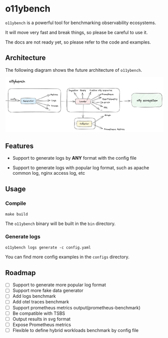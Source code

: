 # o11ybench

`o11ybench` is a powerful tool for benchmarking observability ecosystems.

It will move very fast and break things, so please be careful to use it.

The docs are not ready yet, so please refer to the code and examples.

## Architecture

The following diagram shows the future architecture of `o11ybench`.

<div align="center">
  <img src="./docs/images/arch.jpg" alt="Architecture">
</div>

## Features

- Support to generate logs by **ANY** format with the config file

- Support to generate logs with popular log format, such as apache common log, nginx access log, etc

## Usage

### Compile

```console
make build
```

The `o11ybench` binary will be built in the `bin` directory.

### Generate logs

```console
o11ybench logs generate -c config.yaml
```

You can find more config examples in the `configs` directory.

## Roadmap

- [ ] Support to generate more popular log format
- [ ] Support more fake data generator
- [ ] Add logs benchmark
- [ ] Add otel traces benchmark
- [ ] Support prometheus metrics output(prometheus-benchmark)
- [ ] Be compatible with TSBS
- [ ] Output results in svg format
- [ ] Expose Prometheus metrics
- [ ] Flexible to define hybrid workloads benchmark by config file
